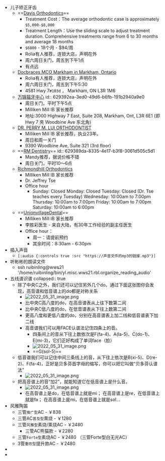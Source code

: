 - 儿子矫正牙齿
	- ==[Davis Orthodontics](https://www.davisortho.ca/treatment-options/braces/)==
		- Treatment Cost：The average orthodontic case is approximately `$5,000-$8,000`
		- Treatment Length：Use the sliding scale to adjust treatment duration. Comprehensive treatments range from 6 to 30 months and average 18 months
		- `$6800` - 18个月 -  $94/周
		- Rolia有人推荐，连锁大店，声明在外
		- 周六周日关门，周五到下午1点
		- 有点远
	- [Docbraces MCO Markham in Markham, Ontario](https://docbraces.com/on/locations/mcomarkham#)
		- Rolia有人推荐，连锁大店，声明在外
		- 周六周日关门，周五到下午5:30
		- 4581 Hwy 7`#103d` ， Markham, ON L3R 1M6
	- [万锦箍牙中心](https://markhambraces.com/chinese/)
	  id:: 629392ea-3ed0-49d6-b6fb-191b2940a9e0
		- 周日关门，平时下午5点
		- Milliken Mill IB 家长推荐
		- 地址:3000 Highway 7 East, Suite 208, Markham, Ont, L3R 6E1
		  (即 Hwy 7 夾 Woodbine Ave 东北角)
	- [DR. PERRY M. LUI ORTHODONTIST](https://www.drperryluidentistry.ca/)
		- Milliken Mill IB 家长推荐，执业23年。
		- 周日和周一关门
		- 9390 Woodbine Ave, Suite 321 (3rd floor)
	- ==[RM Dentistry](https://richmondhilldental.ca/)==
	  id:: 629389da-8335-4e17-b3f8-3061d505c5d1
		- Mandy推荐，据说价格不错
		- 周日关门，平时10～6点
	- [Richmondhill Orthodontics](https://www.richmondhillorthodontics.com/)
		- Milliken Mill IB 家长推荐
		- Dr. Jeffrey Tse
		- Office hour
			- Sunday: Closed
			  Monday: Closed
			  Tuesday: Closed (Dr. Tse teaches every Tuesday)
			  Wednesday: 10:00am to 7:00pm
			  Thursday: 10:00am to 7:00pm
			  Friday: 10:00am to 7:00pm
			  Saturday: 10:00am to 6:00pm
	- ==[UnionvillageDental](https://unionvillagedental.com/%E4%B8%AD%E6%96%87)==
		- Milliken Mill IB 家长推荐
		- 李胜彩医生 - 来自大陆，有30年工作经验的副主任医生
		- Office hour：
			- 周一：请提前预约
			- 其余时间：8:30am - 6:30pm
- 插入声音
	- `[:audio {:controls true :src "https://声音文件的mp3的链接.mp3"}]`
- 听彬彬的朗读文件
	- ssh ruibinling@wws21 '/home/ruibinling/bin/yl.misc.wws21.rbl.organize_reading_audio'
- 五线谱识谱
  collapsed:: true
	- 除了中央C之外，我们还可以记住另外几个do。通过下面这张图你会发现，高音谱和低音谱上的do都是对称关系
		- ![2022_05_31_image.png](https://cdn.logseq.com/%2F7931a79d-4502-46b5-960f-d524ffe4d9a4cd8f63fa-6bb7-4474-9bb8-180a624468302022_05_31_image.png?Expires=4807620062&Signature=hB8AUFE-ANMEMfAgyCELQj9E0GWY285zodfcCOR2N6B6QuDMGshKe4~gU99LAz4ppGtFv8zCaoA28t-Dbf54qnuFzIMJKahJFK~KMsBhasruBnubkNBmBj8kwAMSw8TCyGEpXpY3IJDeDnqSCcnEgsnq7vgJ~bsqAZasPEquc4ainc9hXVx-4QYxqwur733-jtskF-fS6TgV5fmzElXZ49S~1nHNiBtjo8kaa-4YBvhrO6bMJ~pXlZ0L3MDqvv4rrlamB~7ZUJZ6RR8Ji0fEIER8a81wmO3JrQlGulMaJR49Lo3ZMBYjXqbCE1TDPJwALsT08LQq9ULlu0bsX0ZWBg__&Key-Pair-Id=APKAJE5CCD6X7MP6PTEA)
		- 比中央C高八度的do，在高音谱表从上往下数第二间
		- 比中央C低八度的do，在低音谱表从下往上数第二间
		- 更高八度和更低八度的do，分别在高音谱表上加二线和低音谱表下加二线
		- 高音谱我们可以用FACE认谱法记住四条上的音。
			- 四条间上的音从下往上数依次是F(fa-4)、A(la-5)、C(do-1)、E(mi-3)，它们正好构成了单词face（脸）
			- ![2022_05_31_image.png](https://cdn.logseq.com/%2F7931a79d-4502-46b5-960f-d524ffe4d9a41e2a59ab-80fa-46a6-87ba-90133d79fd5d2022_05_31_image.png?Expires=4807620143&Signature=Qw4nUVi73nbA9mYA5N848A1JLKOVeGHnUfuHeMEyhAh6UzJYWxt6pD4U5QmQZXY4NhGpdPoIz-p8liM7r26tSOrhr6SFmWnGUHAnyqf6WOpJ-pqaTFeJJWZCUnOqW8CyQd7Kv~s9IdR2tfwLAmJn087y5Ye1533OPVgcx8O1evLaSLowtuYBwo7C704Urf-kMg33mJSYds9KTXUypsDzQfq72DU49fS84~iLSu20cA2VPg~ihSRsY5cz39axtWHwZsdmhNEIQzJbbT91-Oz9bTjPxSmTbiarw4jlGOrWzrHOai9UTmK4L2kZxVWGOPZqZDb~PgEtkZHmJPqLGQddBA__&Key-Pair-Id=APKAJE5CCD6X7MP6PTEA)
			- ==G(sol-5)==
	- 低音谱我们可以记住中间三条线上的音，从下往上依次是B(xi-5)、D(re-2)、F(fa-4)，正好是贝多芬首字母的缩写，你可以把它叫做“贝多芬认谱法”
		- ![2022_05_31_image.png](https://cdn.logseq.com/%2F7931a79d-4502-46b5-960f-d524ffe4d9a457e3624f-4c3f-47cb-bb53-d341da316f072022_05_31_image.png?Expires=4807620181&Signature=JI0iYQmw2fXoYTQuKuHZx72bZecZypPpSeOVxUbHh4vF4-KNVZI0T0NnM-X~zItC260dhrTIGqjqjZ8MAuZyXIouJE6iBefuF4GdrvW~Xm6i9yyaW6X153o7yBIbobtRGg7TJm0QlRXkG4X7qdvldu1OI2wnBS~bYchr3y2eaojpaoJrgQ3nLx6AvgyTOvRdLMQGgaYMqEfRoWJr1bh7ag-3koj57Lgz~VWwWB9xwQzpSSlJgIU4j1hpXlF90pRjWqBAyv6RFi5eR0tWGG8~5mWk3BvBvaeRSWGeaMioifNFo0SZjDixEATAazXNZ5UiYxmMhTOpKEMdvfsIU0OVlw__&Key-Pair-Id=APKAJE5CCD6X7MP6PTEA)
	- 把高音谱上的音“加2”，就能知道它在低音谱上是什么音。
		- ![2022_05_31_image.png](https://cdn.logseq.com/%2F7931a79d-4502-46b5-960f-d524ffe4d9a4e3c4ac84-fc28-4357-bf98-379eec5eebd72022_05_31_image.png?Expires=4807620286&Signature=le7cpDc2Vzh8T2TonoGpfmGbdSz~mxAqh744HMGsNq3Npa~Co3~A0PiwJ6HI7fW~3AAUfhs~sdb72Lj3ghoLrsDy8w27OaMBMJ1iRISrH2bUYgZBz5FQ~9zyMrBNAapbbDkdWAs6T~WpEj7rM4jo2FLh5XAlTjc-xhLEQxlT71AA3gsrJa119z3n~JbaW8Yp7ahq714e432QbeULHBbz~bf0Kas6S3P5ZtxePRsyhGweuo3BtC7mfHd7dU3HCM0xK3H2iAxtkXcqdAvE-5-33XyaAKYUMPELxwM3T0qToyMTzMnxnGM5VNrTqVJqWsj6idZHittjdP-pvQ2NeCJ-zQ__&Key-Pair-Id=APKAJE5CCD6X7MP6PTEA)
		- 在高音谱上是do，在低音谱上就是mi；
		  在高音谱上是re，在低音谱上就是fa；
		  在高音谱上是mi，在低音谱上就是sol...
- 风雅陶笛
	- 三管`推广型`AC - ￥838
	- 三管AC`普及型`熏烧 - ￥1280
	- 三管`风雅型`素烧/熏烧AC - ￥2480
		- 三管AC熊猫款 - ￥2280
	- 三管`Forte型`素烧AC - ￥2480 （三管Forte型白无光AC）
	- 3管`重吹型`提升款AC - ￥2480
-
-